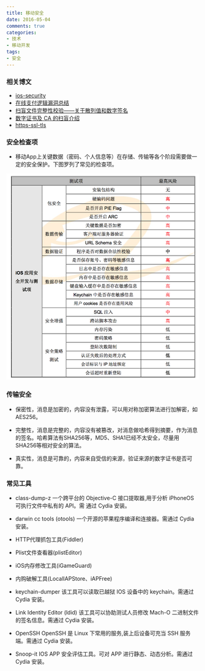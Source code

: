 ```yaml
---
title: 移动安全
date: 2016-05-04
comments: true
categories:
- 技术
- 移动开发
tags:
- 安全
---
```


### 相关博文

* [ios-security](http://security.ios-wiki.com/)
* [在线支付逻辑漏洞总结](http://drops.wooyun.org/papers/345)
* [扫盲文件完整性校验——关于散列值和数字签名](https://program-think.blogspot.com/2013/02/file-integrity-check.html?utm_source=tuicool&utm_medium=referral)
* [数字证书及 CA 的扫盲介绍](https://program-think.blogspot.com/2010/02/introduce-digital-certificate-and-ca.html)
* [https-ssl-tls](http://www.techug.com/https-ssl-tls)

### 安全检查项

* 移动App上关键数据（密码、个人信息等）在存储、传输等各个阶段需要做一定的安全保护。下图罗列了常见的检查项。

![app安全](/images/app_security_checks.png)

### 传输安全

* 保密性，消息是加密的，内容没有泄露，可以用对称加密算法进行加解密，如AES256。

* 完整性，消息是完整的，内容没有被篡改，对消息做哈希得到摘要，作为消息的签名。哈希算法有SHA256等，MD5、SHA1已经不太安全，尽量用SHA256等相对安全的算法。

* 真实性，消息是可靠的，内容来自受信的来源，验证来源的数字证书是否可靠。

### 常见工具

* class-dump-z
一个跨平台的 Objective-C 接口提取器,用于分析 iPhoneOS 可执行文件中私有的 API。需 通过 Cydia 安装。

* darwin cc tools (otools) 一个开源的苹果程序编译和连接器。需通过 Cydia 安装。

* HTTP代理抓包工具(Fiddler)

* Plist文件查看器(plistEditor) 

* iOS内存修改工具(iGameGuard) 

* 内购破解工具(LocalIAPStore、iAPFree) 

* keychain-dumper
该工具可以读取已越狱 IOS 设备中的 keychain。需通过 Cydia 安装。 

* Link Identity Editor (ldid)
该工具可以协助测试人员修改 Mach-O 二进制文件的签名信息。需通过 Cydia 安装。 

* OpenSSH
OpenSSH 是 Linux 下常用的服务,装上后设备可充当 SSH 服务端。需通过 Cydia 安装。 

* Snoop-it
IOS APP 安全评估工具。可对 APP 进行静态、动态分析。需通过 Cydia 安装。
